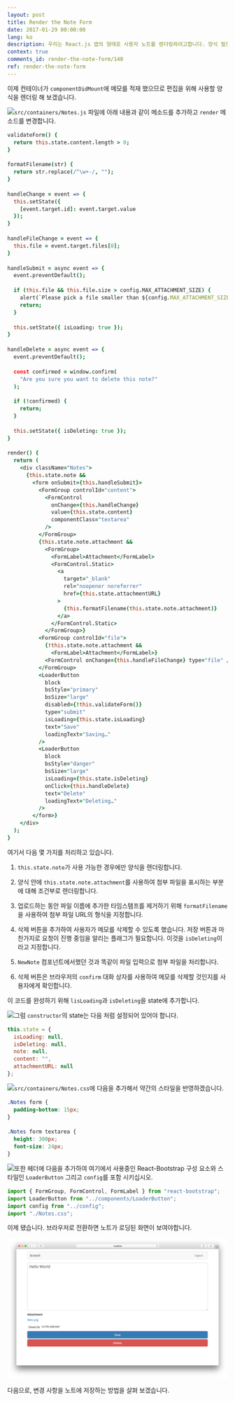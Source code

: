 ```yaml
---
layout: post
title: Render the Note Form
date: 2017-01-29 00:00:00
lang: ko 
description: 우리는 React.js 앱의 형태로 사용자 노트를 렌더링하려고합니다. 양식 필드를 렌더링하기 위해 React-Bootstrap의 FormGroup 및 FormControl 구성 요소를 사용합니다.
context: true
comments_id: render-the-note-form/140
ref: render-the-note-form
---
```


이제 컨테이너가 `componentDidMount`에 메모를 적재 했으므로 편집을 위해 사용할 양식을 렌더링 해 보겠습니다.

<img class="code-marker" src="/assets/s.png" />`src/containers/Notes.js` 파일에 아래 내용과 같이 메소드를 추가하고 `render` 메소드를 변경합니다.

``` coffee
validateForm() {
  return this.state.content.length > 0;
}

formatFilename(str) {
  return str.replace(/^\w+-/, "");
}

handleChange = event => {
  this.setState({
    [event.target.id]: event.target.value
  });
}

handleFileChange = event => {
  this.file = event.target.files[0];
}

handleSubmit = async event => {
  event.preventDefault();

  if (this.file && this.file.size > config.MAX_ATTACHMENT_SIZE) {
    alert(`Please pick a file smaller than ${config.MAX_ATTACHMENT_SIZE/1000000} MB.`);
    return;
  }

  this.setState({ isLoading: true });
}

handleDelete = async event => {
  event.preventDefault();

  const confirmed = window.confirm(
    "Are you sure you want to delete this note?"
  );

  if (!confirmed) {
    return;
  }

  this.setState({ isDeleting: true });
}

render() {
  return (
    <div className="Notes">
      {this.state.note &&
        <form onSubmit={this.handleSubmit}>
          <FormGroup controlId="content">
            <FormControl
              onChange={this.handleChange}
              value={this.state.content}
              componentClass="textarea"
            />
          </FormGroup>
          {this.state.note.attachment &&
            <FormGroup>
              <FormLabel>Attachment</FormLabel>
              <FormControl.Static>
                <a
                  target="_blank"
                  rel="noopener noreferrer"
                  href={this.state.attachmentURL}
                >
                  {this.formatFilename(this.state.note.attachment)}
                </a>
              </FormControl.Static>
            </FormGroup>}
          <FormGroup controlId="file">
            {!this.state.note.attachment &&
              <FormLabel>Attachment</FormLabel>}
            <FormControl onChange={this.handleFileChange} type="file" />
          </FormGroup>
          <LoaderButton
            block
            bsStyle="primary"
            bsSize="large"
            disabled={!this.validateForm()}
            type="submit"
            isLoading={this.state.isLoading}
            text="Save"
            loadingText="Saving…"
          />
          <LoaderButton
            block
            bsStyle="danger"
            bsSize="large"
            isLoading={this.state.isDeleting}
            onClick={this.handleDelete}
            text="Delete"
            loadingText="Deleting…"
          />
        </form>}
    </div>
  );
}
```

여기서 다음 몇 가지를 처리하고 있습니다.

1. `this.state.note`가 사용 가능한 경우에만 양식을 렌더링합니다.

2. 양식 안에 `this.state.note.attachment`를 사용하여 첨부 파일을 표시하는 부분에 대해 조건부로 렌더링합니다.

3. 업로드하는 동안 파일 이름에 추가한 타임스탬프를 제거하기 위해 `formatFilename`을 사용하여 첨부 파일 URL의 형식을 지정합니다.

4. 삭제 버튼을 추가하여 사용자가 메모를 삭제할 수 있도록 했습니다. 저장 버튼과 마찬가지로 요청이 진행 중임을 알리는 플래그가 필요합니다. 이것을 `isDeleting`이라고 지정합니다.

5. `NewNote` 컴포넌트에서했던 것과 똑같이 파일 입력으로 첨부 파일을 처리합니다.

6. 삭제 버튼은 브라우저의 `confirm` 대화 상자를 사용하여 메모를 삭제할 것인지를 사용자에게 확인합니다.

이 코드를 완성하기 위해 `lisLoading`과 `isDeleting`을 state에 추가합니다.

<img class="code-marker" src="/assets/s.png" />그럼 `constructor`의 state는 다음 처럼 설정되어 있어야 합니다. 

``` javascript
this.state = {
  isLoading: null,
  isDeleting: null,
  note: null,
  content: "",
  attachmentURL: null
};
```

<img class="code-marker" src="/assets/s.png" />`src/containers/Notes.css`에 다음을 추가해서 약간의 스타일을 반영하겠습니다.

``` css
.Notes form {
  padding-bottom: 15px;
}

.Notes form textarea {
  height: 300px;
  font-size: 24px;
}
```

<img class="code-marker" src="/assets/s.png" />또한 헤더에 다음을 추가하여 여기에서 사용중인 React-Bootstrap 구성 요소와 스타일인 `LoaderButton` 그리고 `config`를 포함 시키십시오. 


``` javascript
import { FormGroup, FormControl, FormLabel } from "react-bootstrap";
import LoaderButton from "../components/LoaderButton";
import config from "../config";
import "./Notes.css";
```

이제 됐습니다. 브라우저로 전환하면 노트가 로딩된 화면이 보여야합니다.

![노트 페이지 로딩 화면](/assets/notes-page-loaded.png)

다음으로, 변경 사항을 노트에 저장하는 방법을 살펴 보겠습니다.
